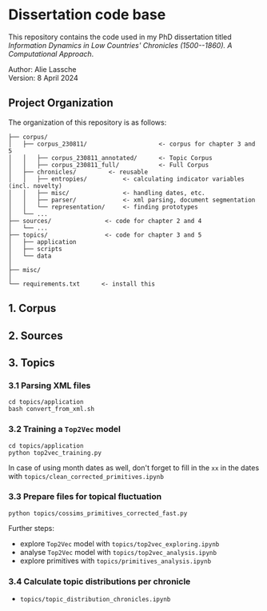 # Dissertation code base 


This repository contains the code used in my PhD dissertation titled _Information Dynamics in Low Countries' Chronicles (1500--1860). A Computational Approach_.

Author: Alie Lassche\
Version: 8 April 2024

## Project Organization

The organization of this repository is as follows:
```
├── corpus/
│   ├── corpus_230811/                    <- corpus for chapter 3 and 5
│   │   ├── corpus_230811_annotated/      <- Topic Corpus
│   │   ├── corpus_230811_full/           <- Full Corpus                
│   ├── chronicles/         <- reusable
│   │   ├── entropies/          <- calculating indicator variables (incl. novelty)
│   │   ├── misc/               <- handling dates, etc.
│   │   ├── parser/             <- xml parsing, document segmentation
│   │   └── representation/     <- finding prototypes
│   └── ...
├── sources/               <- code for chapter 2 and 4
│   └── ...
├── topics/                <- code for chapter 3 and 5
│   ├── application
│   ├── scripts
│   └── data
│
├── misc/
│
└── requirements.txt      <- install this
```

## 1. Corpus

## 2. Sources

## 3. Topics

### 3.1 Parsing XML files

```
cd topics/application
bash convert_from_xml.sh
```

### 3.2 Training a `Top2Vec` model

```
cd topics/application
python top2vec_training.py
```

In case of using month dates as well, don't forget to fill in the `xx` in the dates with `topics/clean_corrected_primitives.ipynb`

### 3.3 Prepare files for topical fluctuation

```
python topics/cossims_primitives_corrected_fast.py
```

Further steps:
- explore `Top2Vec` model with `topics/top2vec_exploring.ipynb`
- analyse `Top2Vec` model with `topics/top2vec_analysis.ipynb`
- explore primitives with `topics/primitives_analysis.ipynb`

### 3.4 Calculate topic distributions per chronicle

- `topics/topic_distribution_chronicles.ipynb`







